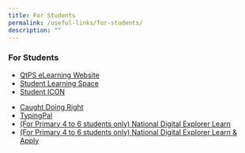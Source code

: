 ```yaml
---
title: For Students
permalink: /useful-links/for-students/
description: ""
---
```

### **For Students**

*   [QtPS eLearning Website](https://sites.google.com/moe.edu.sg/elearning-queenstown-primary/home)
*   [Student Learning Space](https://vle.learning.moe.edu.sg/login/)
*   [Student ICON](https://workspace.google.com/dashboard)
<!--*   [Student ICON22](https://staging.d3haevm43m8pfu.amplifyapp.com/extra%20links/Student%20ICON.md/) -->
<!--*   [iMTL](https://imtl.moe.edu.sg/cos/o.x?c=/ca7_imtl/user&func=login)  -->
*   [Caught Doing Right](https://forms.gle/zzLMN4Mj9uwimY9y9)
*   [TypingPal](https://queenstownps.typingpal.com/)
*   [(For Primary 4 to 6 students only) National Digital Explorer Learn](https://learn.icdlasia.org/login/index.php/) 
*   [(For Primary 4 to 6 students only) National Digital Explorer Learn & Apply](https://asia.skillsbox.com/)